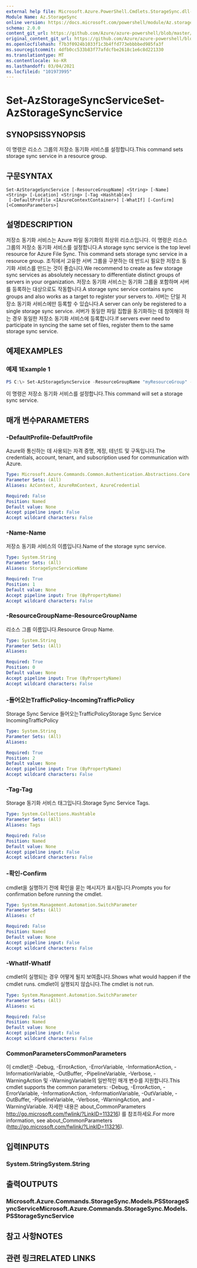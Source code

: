 ```yaml
---
external help file: Microsoft.Azure.PowerShell.Cmdlets.StorageSync.dll-Help.xml
Module Name: Az.StorageSync
online version: https://docs.microsoft.com/powershell/module/Az.storagesync/set-Azstoragesyncservice
schema: 2.0.0
content_git_url: https://github.com/Azure/azure-powershell/blob/master/src/StorageSync/StorageSync/help/Set-AzStorageSyncService.md
original_content_git_url: https://github.com/Azure/azure-powershell/blob/master/src/StorageSync/StorageSync/help/Set-AzStorageSyncService.md
ms.openlocfilehash: f7b3f0924b1033f1c3b4ffd773ebbbbed985fa3f
ms.sourcegitcommit: 4dfb0cc533b83f77afdcfbe2618c1e6c8d221330
ms.translationtype: MT
ms.contentlocale: ko-KR
ms.lasthandoff: 03/04/2021
ms.locfileid: "101973995"
---
```

# <span data-ttu-id="3cc06-101">Set-AzStorageSyncService</span><span class="sxs-lookup"><span data-stu-id="3cc06-101">Set-AzStorageSyncService</span></span>

## <span data-ttu-id="3cc06-102">SYNOPSIS</span><span class="sxs-lookup"><span data-stu-id="3cc06-102">SYNOPSIS</span></span>
<span data-ttu-id="3cc06-103">이 명령은 리소스 그룹의 저장소 동기화 서비스를 설정합니다.</span><span class="sxs-lookup"><span data-stu-id="3cc06-103">This command sets storage sync service in a resource group.</span></span>

## <span data-ttu-id="3cc06-104">구문</span><span class="sxs-lookup"><span data-stu-id="3cc06-104">SYNTAX</span></span>

```
Set-AzStorageSyncService [-ResourceGroupName] <String> [-Name] <String> [-Location] <String> [-Tag <Hashtable>]
 [-DefaultProfile <IAzureContextContainer>] [-WhatIf] [-Confirm] [<CommonParameters>]
```

## <span data-ttu-id="3cc06-105">설명</span><span class="sxs-lookup"><span data-stu-id="3cc06-105">DESCRIPTION</span></span>
<span data-ttu-id="3cc06-106">저장소 동기화 서비스는 Azure 파일 동기화의 최상위 리소스입니다. 이 명령은 리소스 그룹의 저장소 동기화 서비스를 설정합니다.</span><span class="sxs-lookup"><span data-stu-id="3cc06-106">A storage sync service is the top level resource for Azure File Sync. This command sets storage sync service in a resource group.</span></span> <span data-ttu-id="3cc06-107">조직에서 고유한 서버 그룹을 구분하는 데 반드시 필요한 저장소 동기화 서비스를 만드는 것이 좋습니다.</span><span class="sxs-lookup"><span data-stu-id="3cc06-107">We recommend to create as few storage sync services as absolutely necessary to differentiate distinct groups of servers in your organization.</span></span> <span data-ttu-id="3cc06-108">저장소 동기화 서비스는 동기화 그룹을 포함하며 서버를 등록하는 대상으로도 작동합니다.</span><span class="sxs-lookup"><span data-stu-id="3cc06-108">A storage sync service contains sync groups and also works as a target to register your servers to.</span></span> <span data-ttu-id="3cc06-109">서버는 단일 저장소 동기화 서비스에만 등록할 수 있습니다.</span><span class="sxs-lookup"><span data-stu-id="3cc06-109">A server can only be registered to a single storage sync service.</span></span> <span data-ttu-id="3cc06-110">서버가 동일한 파일 집합을 동기화하는 데 참여해야 하는 경우 동일한 저장소 동기화 서비스에 등록합니다.</span><span class="sxs-lookup"><span data-stu-id="3cc06-110">If servers ever need to participate in syncing the same set of files, register them to the same storage sync service.</span></span>

## <span data-ttu-id="3cc06-111">예제</span><span class="sxs-lookup"><span data-stu-id="3cc06-111">EXAMPLES</span></span>

### <span data-ttu-id="3cc06-112">예제 1</span><span class="sxs-lookup"><span data-stu-id="3cc06-112">Example 1</span></span>
```powershell
PS C:\> Set-AzStorageSyncService -ResourceGroupName "myResourceGroup" -StorageSyncServiceName "myStorageSyncServiceName" -IncomingTrafficPolicy "AllowAllTraffic"
```

<span data-ttu-id="3cc06-113">이 명령은 저장소 동기화 서비스를 설정합니다.</span><span class="sxs-lookup"><span data-stu-id="3cc06-113">This command will set a storage sync service.</span></span>

## <span data-ttu-id="3cc06-114">매개 변수</span><span class="sxs-lookup"><span data-stu-id="3cc06-114">PARAMETERS</span></span>

### <span data-ttu-id="3cc06-115">-DefaultProfile</span><span class="sxs-lookup"><span data-stu-id="3cc06-115">-DefaultProfile</span></span>
<span data-ttu-id="3cc06-116">Azure와 통신하는 데 사용되는 자격 증명, 계정, 테넌트 및 구독입니다.</span><span class="sxs-lookup"><span data-stu-id="3cc06-116">The credentials, account, tenant, and subscription used for communication with Azure.</span></span>

```yaml
Type: Microsoft.Azure.Commands.Common.Authentication.Abstractions.Core.IAzureContextContainer
Parameter Sets: (All)
Aliases: AzContext, AzureRmContext, AzureCredential

Required: False
Position: Named
Default value: None
Accept pipeline input: False
Accept wildcard characters: False
```
### <span data-ttu-id="3cc06-117">-Name</span><span class="sxs-lookup"><span data-stu-id="3cc06-117">-Name</span></span>
<span data-ttu-id="3cc06-118">저장소 동기화 서비스의 이름입니다.</span><span class="sxs-lookup"><span data-stu-id="3cc06-118">Name of the storage sync service.</span></span>

```yaml
Type: System.String
Parameter Sets: (All)
Aliases: StorageSyncServiceName

Required: True
Position: 1
Default value: None
Accept pipeline input: True (ByPropertyName)
Accept wildcard characters: False
```

### <span data-ttu-id="3cc06-119">-ResourceGroupName</span><span class="sxs-lookup"><span data-stu-id="3cc06-119">-ResourceGroupName</span></span>
<span data-ttu-id="3cc06-120">리소스 그룹 이름입니다.</span><span class="sxs-lookup"><span data-stu-id="3cc06-120">Resource Group Name.</span></span>

```yaml
Type: System.String
Parameter Sets: (All)
Aliases:

Required: True
Position: 0
Default value: None
Accept pipeline input: True (ByPropertyName)
Accept wildcard characters: False
```

### <span data-ttu-id="3cc06-121">-들어오는TrafficPolicy</span><span class="sxs-lookup"><span data-stu-id="3cc06-121">-IncomingTrafficPolicy</span></span>
<span data-ttu-id="3cc06-122">Storage Sync Service 들어오는TrafficPolicy</span><span class="sxs-lookup"><span data-stu-id="3cc06-122">Storage Sync Service IncomingTrafficPolicy</span></span>

```yaml
Type: System.String
Parameter Sets: (All)
Aliases:

Required: True
Position: 2
Default value: None
Accept pipeline input: True (ByPropertyName)
Accept wildcard characters: False
```

### <span data-ttu-id="3cc06-123">-Tag</span><span class="sxs-lookup"><span data-stu-id="3cc06-123">-Tag</span></span>
<span data-ttu-id="3cc06-124">Storage 동기화 서비스 태그입니다.</span><span class="sxs-lookup"><span data-stu-id="3cc06-124">Storage Sync Service Tags.</span></span>

```yaml
Type: System.Collections.Hashtable
Parameter Sets: (All)
Aliases: Tags

Required: False
Position: Named
Default value: None
Accept pipeline input: False
Accept wildcard characters: False
```

### <span data-ttu-id="3cc06-125">-확인</span><span class="sxs-lookup"><span data-stu-id="3cc06-125">-Confirm</span></span>
<span data-ttu-id="3cc06-126">cmdlet을 실행하기 전에 확인을 묻는 메시지가 표시됩니다.</span><span class="sxs-lookup"><span data-stu-id="3cc06-126">Prompts you for confirmation before running the cmdlet.</span></span>

```yaml
Type: System.Management.Automation.SwitchParameter
Parameter Sets: (All)
Aliases: cf

Required: False
Position: Named
Default value: None
Accept pipeline input: False
Accept wildcard characters: False
```

### <span data-ttu-id="3cc06-127">-WhatIf</span><span class="sxs-lookup"><span data-stu-id="3cc06-127">-WhatIf</span></span>
<span data-ttu-id="3cc06-128">cmdlet이 실행되는 경우 어떻게 될지 보여줍니다.</span><span class="sxs-lookup"><span data-stu-id="3cc06-128">Shows what would happen if the cmdlet runs.</span></span> <span data-ttu-id="3cc06-129">cmdlet이 실행되지 않습니다.</span><span class="sxs-lookup"><span data-stu-id="3cc06-129">The cmdlet is not run.</span></span>

```yaml
Type: System.Management.Automation.SwitchParameter
Parameter Sets: (All)
Aliases: wi

Required: False
Position: Named
Default value: None
Accept pipeline input: False
Accept wildcard characters: False
```

### <span data-ttu-id="3cc06-130">CommonParameters</span><span class="sxs-lookup"><span data-stu-id="3cc06-130">CommonParameters</span></span>
<span data-ttu-id="3cc06-131">이 cmdlet은 -Debug, -ErrorAction, -ErrorVariable, -InformationAction, -InformationVariable, -OutBuffer, -PipelineVariable, -Verbose, -WarningAction 및 -WarningVariable의 일반적인 매개 변수를 지원합니다.</span><span class="sxs-lookup"><span data-stu-id="3cc06-131">This cmdlet supports the common parameters: -Debug, -ErrorAction, -ErrorVariable, -InformationAction, -InformationVariable, -OutVariable, -OutBuffer, -PipelineVariable, -Verbose, -WarningAction, and -WarningVariable.</span></span> <span data-ttu-id="3cc06-132">자세한 내용은 about_CommonParameters http://go.microsoft.com/fwlink/?LinkID=113216) 를 참조하세요.</span><span class="sxs-lookup"><span data-stu-id="3cc06-132">For more information, see about_CommonParameters (http://go.microsoft.com/fwlink/?LinkID=113216).</span></span>

## <span data-ttu-id="3cc06-133">입력</span><span class="sxs-lookup"><span data-stu-id="3cc06-133">INPUTS</span></span>

### <span data-ttu-id="3cc06-134">System.String</span><span class="sxs-lookup"><span data-stu-id="3cc06-134">System.String</span></span>

## <span data-ttu-id="3cc06-135">출력</span><span class="sxs-lookup"><span data-stu-id="3cc06-135">OUTPUTS</span></span>

### <span data-ttu-id="3cc06-136">Microsoft.Azure.Commands.StorageSync.Models.PSStorageSyncService</span><span class="sxs-lookup"><span data-stu-id="3cc06-136">Microsoft.Azure.Commands.StorageSync.Models.PSStorageSyncService</span></span>

## <span data-ttu-id="3cc06-137">참고 사항</span><span class="sxs-lookup"><span data-stu-id="3cc06-137">NOTES</span></span>

## <span data-ttu-id="3cc06-138">관련 링크</span><span class="sxs-lookup"><span data-stu-id="3cc06-138">RELATED LINKS</span></span>
